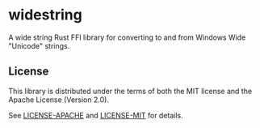 # widestring

A wide string Rust FFI library for converting to and from Windows Wide "Unicode" strings.

## License

This library is distributed under the terms of both the MIT license and the Apache License
(Version 2.0).

See [LICENSE-APACHE](LICENSE-APACHE) and [LICENSE-MIT](LICENSE-MIT) for details.